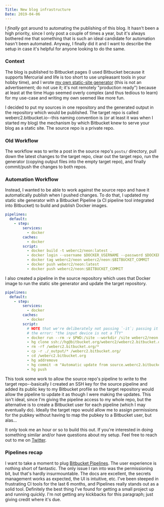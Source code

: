 ```yaml
---
Title: New blog infrastructure
Date: 2019-04-06
---
```


I *finally* got around to automating the publishing of this blog. It hasn't
been a high priority, since I only post a couple of times a year, but it's
always bothered me that something that is such an ideal candidate for
automation hasn't been automated. Anyway, I finally did it and I want to
describe the setup in case it's helpful for anyone looking to do the same.

<!-- more -->

<!--
NOTE: headers start at h3 b/c h1 is for site header and h2 is for post title
-->

### Context

The blog is published to Bitbucket pages (I used Bitbucket because it supports
Mercurial and life is too short to use unpleasant tools in your hobby time),
and I wrote [my own static-site generator][0] (this is not an advertisement; do
not use it; it's not remotely "production ready") because at least at the time
Hugo seemed overly complex (and thus tedious to learn) for my use-case and
writing my own seemed like more fun.

I decided to put my sources in one repository and the generated output in the
repository which would be published. The target repo is called
weberc2.bitbucket.io--this naming convention is (or at least it was when I
started my blog) the mechanism by which Bitbucket knew to serve your blog as a
static site. The source repo is a private repo.

### Old Workflow

The workflow was to write a post in the source repo's `posts/` directory, pull
down the latest changes to the target repo, clear out the target repo, run the
generator (copying output files into the empty target repo), and finally
commit/push the changes to both repos.

### Automation Workflow

Instead, I wanted to be able to work against the source repo and have it
automatically publish when I pushed changes. To do that, I updated my static
site generator with a Bitbucket Pipeline (a CI pipeline tool integrated into
Bitbucket) to build and publish Docker images.

```yaml
pipelines:
  default:
    - step:
        services:
          - docker
        caches:
          - docker
        script:
          - docker build -t weberc2/neon:latest .
          - docker login --username $DOCKER_USERNAME --password $DOCKER_PASSWORD
          - docker tag weberc2/neon weberc2/neon:$BITBUCKET_COMMIT
          - docker push weberc2/neon:latest
          - docker push weberc2/neon:$BITBUCKET_COMMIT
```

I also created a pipeline in the source repository which uses that Docker image
to run the static site generator and update the target repository.

```yaml
pipelines:
  default:
    - step:
        services:
          - docker
        caches:
          - docker
        script:
          # NOTE that we're deliberately not passing `-it`; passing it yields
          # the error: "the input device is not a TTY"
          - docker run --rm -v $PWD:/site --workdir /site weberc2/neon neon build
          - hg clone ssh://hg@bitbucket.org/weberc2/weberc2.bitbucket.org /weberc2.bitbucket.org
          - rm -rf /weberc2.bitbucket.org/*
          - cp -r ./_output/* /weberc2.bitbucket.org/
          - cd /weberc2.bitbucket.org
          - hg addremove
          - hg commit -m "Automatic update from source.weberc2.bitbucket.org @ $BITBUCKET_COMMIT"
          - hg push
```

This took some work to allow the source repo's pipeline to write to the target
repo--basically I created an SSH key for the source pipeline and added its
public key to my Bitbucket profile so the target repository would allow the
pipeline to update it as though I were making the updates. This isn't ideal,
since I'm giving the pipeline access to my whole repo, but the alternative is
to create a Bitbucket user for each pipeline (which I may eventually do).
Ideally the target repo would allow me to assign permissions for the pubkey
without having to map the pubkey to a Bitbucket user, but alas...

It only took me an hour or so to build this out. If you're interested in doing
something similar and/or have questions about my setup. Feel free to reach out
to me on [Twitter][1].

### Pipelines recap

I want to take a moment to plug [Bitbucket Pipelines][2]. The user experience
is nothing short of fantastic. The only issue I ran into was the permissioning
bit, but that's hardly insurmountable. The docs are excellent, the secrets
management works as expected, the UI is intuitive, etc. I've been steeped in
frustrating CI tools for the last 6 months, and Pipelines really stands out as
a solid tool. Definitely the best thing I've found for getting a small project
up and running quickly. I'm not getting any kickbacks for this paragraph; just
giving credit where it's due.

[0]: https://bitbucket.org/weberc2/neon
[1]: https://twitter.com/weberc2
[2]: https://www.bitbucket.org/product/features/pipelines